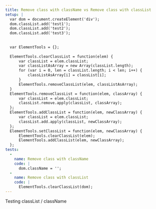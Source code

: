 ```yaml
---
title: Remove class with className vs Remove class with classList
setup: |
  var dom = document.createElement('div');
  dom.classList.add('test1');
  dom.classList.add('test2');
  dom.classList.add('test3');
  
  
  var ElementTools = {};
  
  ElementTools.clearClassList = function(elem) {
      var classList = elem.classList;
      var classListAsArray = new Array(classList.length);
      for (var i = 0, len = classList.length; i < len; i++) {
          classListAsArray[i] = classList[i];
      }
      ElementTools.removeClassList(elem, classListAsArray);
  }
  ElementTools.removeClassList = function(elem, classArray) {
      var classList = elem.classList;
      classList.remove.apply(classList, classArray);
  };
  ElementTools.addClassList = function(elem, newClassArray) {
      var classList = elem.classList;
      classList.add.apply(classList, newClassArray);
  };
  ElementTools.setClassList = function(elem, newClassArray) {
      ElementTools.clearClassList(elem);
      ElementTools.addClassList(elem, newClassArray);
  };
tests:
  -
    name: Remove class with className
    code: |
      dom.className = '';
  -
    name: Remove class with classList
    code: |
      ElementTools.clearClassList(dom);
---
```

Testing classList / className
